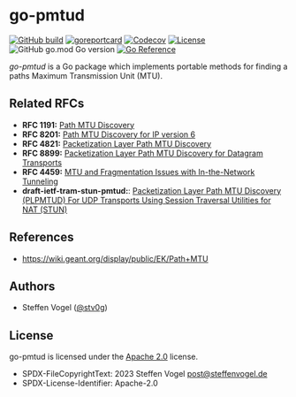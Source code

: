 # go-pmtud

[![GitHub build](https://img.shields.io/github/actions/workflow/status/cunicu/go-pmtud/build.yaml?style=flat-square)](https://github.com/cunicu/go-pmtud/actions)
[![goreportcard](https://goreportcard.com/badge/github.com/cunicu/go-pmtud?style=flat-square)](https://goreportcard.com/report/github.com/cunicu/cugo-pmtudnicu)
[![Codecov](https://img.shields.io/codecov/c/github/cunicu/go-pmtud?token=WWQ6SR16LA&style=flat-square)](https://app.codecov.io/gh/cunicu/go-pmtud)
[![License](https://img.shields.io/github/license/cunicu/go-pmtud?style=flat-square)](https://github.com/cunicu/go-pmtud/blob/master/LICENSE)
![GitHub go.mod Go version](https://img.shields.io/github/go-mod/go-version/cunicu/go-pmtud?style=flat-square)
[![Go Reference](https://pkg.go.dev/badge/github.com/cunicu/go-pmtud.svg)](https://pkg.go.dev/github.com/cunicu/go-pmtud)

_go-pmtud_ is a Go package which implements portable methods for finding a paths Maximum Transmission Unit (MTU).

## Related RFCs

- **RFC 1191:** [Path MTU Discovery][rfc1191]
- **RFC 8201:** [Path MTU Discovery for IP version 6][rfc8201]
- **RFC 4821:** [Packetization Layer Path MTU Discovery][rfc4821]
- **RFC 8899:** [Packetization Layer Path MTU Discovery for Datagram Transports][rfc8899]
- **RFC 4459:** [MTU and Fragmentation Issues with In-the-Network Tunneling][rfc4459]
- **draft-ietf-tram-stun-pmtud:**: [Packetization Layer Path MTU Discovery (PLPMTUD) For UDP Transports Using Session Traversal Utilities for NAT (STUN)][draft-ietf-tram-stun-pmtud]

[rfc4821]: https://www.rfc-editor.org/rfc/rfc4821.html
[rfc8899]: https://www.rfc-editor.org/rfc/rfc8899
[rfc1191]: https://www.rfc-editor.org/rfc/rfc1191
[rfc8201]: https://www.rfc-editor.org/rfc/rfc8201
[rfc4459]: https://www.rfc-editor.org/rfc/rfc4459
[draft-ietf-tram-stun-pmtud]: https://datatracker.ietf.org/doc/html/draft-ietf-tram-stun-pmtud

## References

- https://wiki.geant.org/display/public/EK/Path+MTU

## Authors

-   Steffen Vogel ([@stv0g](https://github.com/stv0g))

## License

go-pmtud is licensed under the [Apache 2.0](./LICENSE) license.

- SPDX-FileCopyrightText: 2023 Steffen Vogel <post@steffenvogel.de>
- SPDX-License-Identifier: Apache-2.0